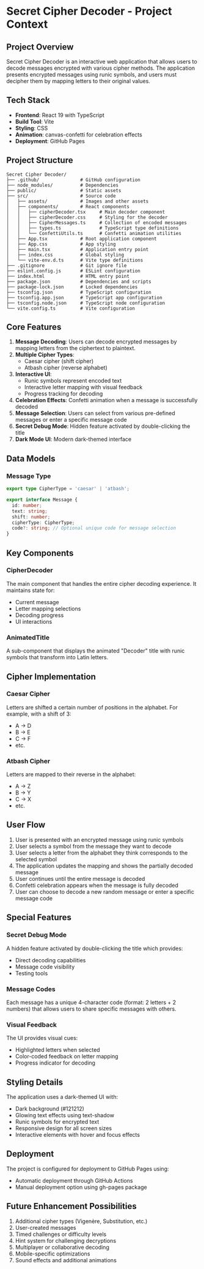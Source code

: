 # Secret Cipher Decoder - Project Context

## Project Overview

Secret Cipher Decoder is an interactive web application that allows users to decode messages encrypted with various cipher methods. The application presents encrypted messages using runic symbols, and users must decipher them by mapping letters to their original values.

## Tech Stack

- **Frontend**: React 19 with TypeScript
- **Build Tool**: Vite
- **Styling**: CSS
- **Animation**: canvas-confetti for celebration effects
- **Deployment**: GitHub Pages

## Project Structure

```
Secret Cipher Decoder/
├── .github/               # GitHub configuration
├── node_modules/          # Dependencies
├── public/                # Static assets
├── src/                   # Source code
│   ├── assets/            # Images and other assets
│   ├── components/        # React components
│   │   ├── cipherDecoder.tsx     # Main decoder component
│   │   ├── cipherDecoder.css     # Styling for the decoder
│   │   ├── CipherMessages.ts     # Collection of encoded messages
│   │   ├── types.ts              # TypeScript type definitions
│   │   └── ConfettiUtils.ts      # Confetti animation utilities
│   ├── App.tsx            # Root application component
│   ├── App.css            # App styling
│   ├── main.tsx           # Application entry point
│   ├── index.css          # Global styling
│   └── vite-env.d.ts      # Vite type definitions
├── .gitignore             # Git ignore file
├── eslint.config.js       # ESLint configuration
├── index.html             # HTML entry point
├── package.json           # Dependencies and scripts
├── package-lock.json      # Locked dependencies
├── tsconfig.json          # TypeScript configuration
├── tsconfig.app.json      # TypeScript app configuration
├── tsconfig.node.json     # TypeScript node configuration
└── vite.config.ts         # Vite configuration
```

## Core Features

1. **Message Decoding**: Users can decode encrypted messages by mapping letters from the ciphertext to plaintext.
2. **Multiple Cipher Types**:
   - Caesar cipher (shift cipher)
   - Atbash cipher (reverse alphabet)
3. **Interactive UI**:
   - Runic symbols represent encoded text
   - Interactive letter mapping with visual feedback
   - Progress tracking for decoding
4. **Celebration Effects**: Confetti animation when a message is successfully decoded
5. **Message Selection**: Users can select from various pre-defined messages or enter a specific message code
6. **Secret Debug Mode**: Hidden feature activated by double-clicking the title
7. **Dark Mode UI**: Modern dark-themed interface

## Data Models

### Message Type

```typescript
export type CipherType = 'caesar' | 'atbash';

export interface Message {
  id: number;
  text: string;
  shift: number;
  cipherType: CipherType;
  code?: string; // Optional unique code for message selection
}
```

## Key Components

### CipherDecoder

The main component that handles the entire cipher decoding experience. It maintains state for:
- Current message
- Letter mapping selections
- Decoding progress
- UI interactions

### AnimatedTitle

A sub-component that displays the animated "Decoder" title with runic symbols that transform into Latin letters.

## Cipher Implementation

### Caesar Cipher
Letters are shifted a certain number of positions in the alphabet. For example, with a shift of 3:
- A → D
- B → E
- C → F
- etc.

### Atbash Cipher
Letters are mapped to their reverse in the alphabet:
- A → Z
- B → Y
- C → X
- etc.

## User Flow

1. User is presented with an encrypted message using runic symbols
2. User selects a symbol from the message they want to decode
3. User selects a letter from the alphabet they think corresponds to the selected symbol
4. The application updates the mapping and shows the partially decoded message
5. User continues until the entire message is decoded
6. Confetti celebration appears when the message is fully decoded
7. User can choose to decode a new random message or enter a specific message code

## Special Features

### Secret Debug Mode
A hidden feature activated by double-clicking the title which provides:
- Direct decoding capabilities
- Message code visibility
- Testing tools

### Message Codes
Each message has a unique 4-character code (format: 2 letters + 2 numbers) that allows users to share specific messages with others.

### Visual Feedback
The UI provides visual cues:
- Highlighted letters when selected
- Color-coded feedback on letter mapping
- Progress indicator for decoding

## Styling Details

The application uses a dark-themed UI with:
- Dark background (#121212)
- Glowing text effects using text-shadow
- Runic symbols for encrypted text
- Responsive design for all screen sizes
- Interactive elements with hover and focus effects

## Deployment

The project is configured for deployment to GitHub Pages using:
- Automatic deployment through GitHub Actions
- Manual deployment option using gh-pages package

## Future Enhancement Possibilities

1. Additional cipher types (Vigenère, Substitution, etc.)
2. User-created messages
3. Timed challenges or difficulty levels
4. Hint system for challenging decryptions
5. Multiplayer or collaborative decoding
6. Mobile-specific optimizations
7. Sound effects and additional animations 